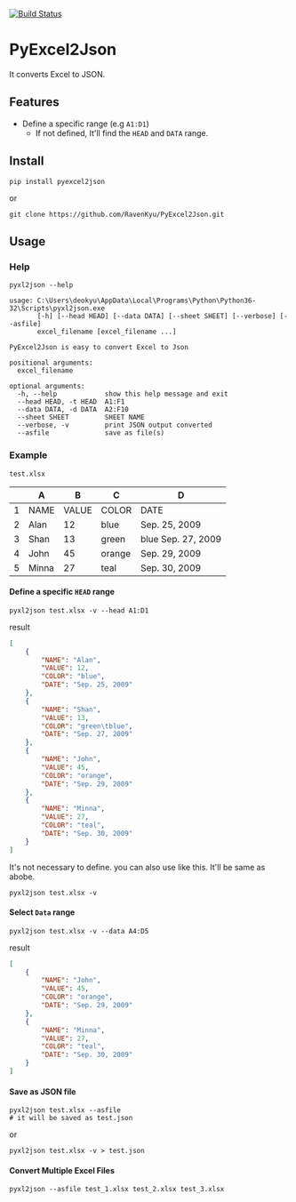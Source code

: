 [![Build Status](https://travis-ci.org/RavenKyu/PyExcel2Json.svg?branch=master)](https://travis-ci.org/RavenKyu/PyExcel2Json)

# PyExcel2Json
It converts Excel to JSON.

## Features
- Define a specific range (e.g `A1:D1`)
    - If not defined, It'll find the `HEAD` and `DATA` range.

## Install
```shell
pip install pyexcel2json
``` 
or
```shell
git clone https://github.com/RavenKyu/PyExcel2Json.git
```

## Usage
### Help
```shell
pyxl2json --help

usage: C:\Users\deokyu\AppData\Local\Programs\Python\Python36-32\Scripts\pyxl2json.exe
       [-h] [--head HEAD] [--data DATA] [--sheet SHEET] [--verbose] [--asfile]
       excel_filename [excel_filename ...]

PyExcel2Json is easy to convert Excel to Json

positional arguments:
  excel_filename

optional arguments:
  -h, --help            show this help message and exit
  --head HEAD, -t HEAD  A1:F1
  --data DATA, -d DATA  A2:F10
  --sheet SHEET         SHEET NAME
  --verbose, -v         print JSON output converted
  --asfile              save as file(s)

```

### Example

`test.xlsx`

| |A|B|C|D|
|----|-----|---------|-------|----|
|1|NAME |	VALUE	|COLOR	|DATE|
|2|Alan	|12|	blue|	Sep. 25, 2009|
|3|Shan	|13|	green|	blue	Sep. 27, 2009|
|4|John	|45	|orange	|Sep. 29, 2009|
|5|Minna	|27	|teal	|Sep. 30, 2009|

#### Define a specific `HEAD` range
```shell
pyxl2json test.xlsx -v --head A1:D1 
```
result
```json
[
    {
        "NAME": "Alan",
        "VALUE": 12,
        "COLOR": "blue",
        "DATE": "Sep. 25, 2009"
    },
    {
        "NAME": "Shan",
        "VALUE": 13,
        "COLOR": "green\tblue",
        "DATE": "Sep. 27, 2009"
    },
    {
        "NAME": "John",
        "VALUE": 45,
        "COLOR": "orange",
        "DATE": "Sep. 29, 2009"
    },
    {
        "NAME": "Minna",
        "VALUE": 27,
        "COLOR": "teal",
        "DATE": "Sep. 30, 2009"
    }
]
```
It's not necessary to define. you can also use like this. It'll be same as abobe.
```shell
pyxl2json test.xlsx -v  
```

#### Select `Data` range
```shell
pyxl2json test.xlsx -v --data A4:D5 
```
result
```json
[
    {
        "NAME": "John",
        "VALUE": 45,
        "COLOR": "orange",
        "DATE": "Sep. 29, 2009"
    },
    {
        "NAME": "Minna",
        "VALUE": 27,
        "COLOR": "teal",
        "DATE": "Sep. 30, 2009"
    }
]
```

#### Save as JSON file
```shell
pyxl2json test.xlsx --asfile
# it will be saved as test.json
```
or
```shell
pyxl2json test.xlsx -v > test.json
``` 

#### Convert Multiple Excel Files
```shell
pyxl2json --asfile test_1.xlsx test_2.xlsx test_3.xlsx 
``` 


